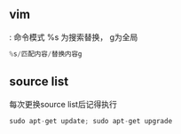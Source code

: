 ## vim
: 命令模式
%s 为搜索替换， g为全局
```c
%s/匹配内容/替换内容g
```
## source list
每次更换source list后记得执行
```c
sudo apt-get update; sudo apt-get upgrade
```